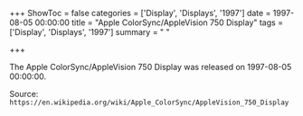 +++
ShowToc = false
categories = ['Display', 'Displays', '1997']
date = 1997-08-05 00:00:00
title = "Apple ColorSync/AppleVision 750 Display"
tags = ['Display', 'Displays', '1997']
summary = " "

+++

The Apple ColorSync/AppleVision 750 Display was released on 1997-08-05 00:00:00.

Source: `https://en.wikipedia.org/wiki/Apple_ColorSync/AppleVision_750_Display`


